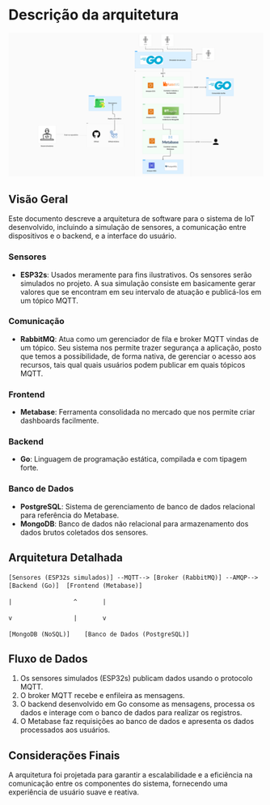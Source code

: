 # Descrição da arquitetura

![Arquitetura do sistema](../../../static/img/arquitetura-do-sistema-atual.png)

## Visão Geral

Este documento descreve a arquitetura de software para o sistema de IoT desenvolvido, incluindo a simulação de sensores, a comunicação entre dispositivos e o backend, e a interface do usuário.

### Sensores

- **ESP32s**: Usados meramente para fins ilustrativos. Os sensores serão simulados no projeto. A sua simulação consiste em basicamente gerar valores que se encontram em seu intervalo de atuação e publicá-los em um tópico MQTT.

### Comunicação

- **RabbitMQ**: Atua como um gerenciador de fila e broker MQTT vindas de um tópico. Seu sistema nos permite trazer segurança a aplicação, posto que temos a possibilidade, de forma nativa, de gerenciar o acesso aos recursos, tais qual quais usuários podem publicar em quais tópicos MQTT.

### Frontend

- **Metabase**: Ferramenta consolidada no mercado que nos permite criar dashboards facilmente.

### Backend

- **Go**: Linguagem de programação estática, compilada e com tipagem forte.

### Banco de Dados

- **PostgreSQL**: Sistema de gerenciamento de banco de dados relacional para referência do Metabase.
- **MongoDB**: Banco de dados não relacional para armazenamento dos dados brutos coletados dos sensores.

## Arquitetura Detalhada

```plaintext
[Sensores (ESP32s simulados)] --MQTT--> [Broker (RabbitMQ)] --AMQP--> [Backend (Go)]  [Frontend (Metabase)]
                                                                          |                 ^       | 
                                                                          v                 |       v
                                                                            [MongoDB (NoSQL)]    [Banco de Dados (PostgreSQL)]
```

## Fluxo de Dados

1. Os sensores simulados (ESP32s) publicam dados usando o protocolo MQTT.
2. O broker MQTT recebe e enfileira as mensagens.
3. O backend desenvolvido em Go consome as mensagens, processa os dados e interage com o banco de dados para realizar os registros.
4. O Metabase faz requisições ao banco de dados e apresenta os dados processados aos usuários.

## Considerações Finais

A arquitetura foi projetada para garantir a escalabilidade e a eficiência na comunicação entre os componentes do sistema, fornecendo uma experiência de usuário suave e reativa.
